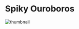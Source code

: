 # Spiky Ouroboros

![thumbnail](https://github.com/riebschlager/touchdesigner-playground/blob/master/spiky-ouroboros/thumbnail.jpg?raw=true)
